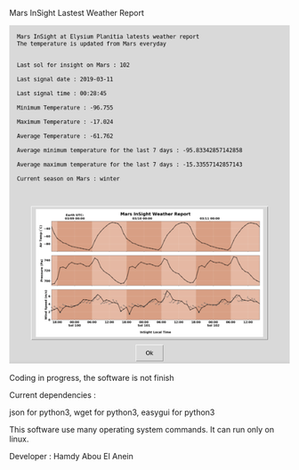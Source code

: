 Mars InSight Lastest Weather Report

![Screenshot](screenshot1.png)

Coding in progress, the software is not finish

Current dependencies : 

json for python3, wget for python3, easygui for 
python3

This software use many operating system commands. It can run only on linux.

Developer : Hamdy Abou El Anein
